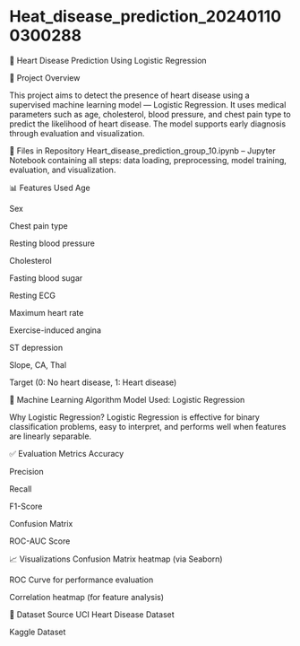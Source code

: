 # Heat_disease_prediction_202401100300288

💓 Heart Disease Prediction Using Logistic Regression

📌 Project Overview

This project aims to detect the presence of heart disease using a supervised machine learning model — Logistic Regression. It uses medical parameters such as age, cholesterol, blood pressure, and chest pain type to predict the likelihood of heart disease. The model supports early diagnosis through evaluation and visualization.

📁 Files in Repository Heart_disease_prediction_group_10.ipynb – Jupyter Notebook containing all steps: data loading, preprocessing, model training, evaluation, and visualization.

📊 Features Used Age

Sex

Chest pain type

Resting blood pressure

Cholesterol

Fasting blood sugar

Resting ECG

Maximum heart rate

Exercise-induced angina

ST depression

Slope, CA, Thal

Target (0: No heart disease, 1: Heart disease)

🧠 Machine Learning Algorithm Model Used: Logistic Regression

Why Logistic Regression? Logistic Regression is effective for binary classification problems, easy to interpret, and performs well when features are linearly separable.

✅ Evaluation Metrics Accuracy

Precision

Recall

F1-Score

Confusion Matrix

ROC-AUC Score

📈 Visualizations Confusion Matrix heatmap (via Seaborn)

ROC Curve for performance evaluation

Correlation heatmap (for feature analysis)

📌 Dataset Source UCI Heart Disease Dataset

Kaggle Dataset

